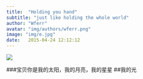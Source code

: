 ```yaml
---
title:  "Holding you hand"
subtitle: "just like holding the whole world"
author: "Wferr"
avatar: "img/authors/wferr.png"
image: "img/e.jpg"
date:   2015-04-24 12:12:12
---
```


<img src="https://www.goodmorningquote.com/wp-content/uploads/2015/03/inspirational-romantic-quots-for-her-1.jpg">

###宝贝你是我的太阳，我的月亮，我的星星
##我的光
